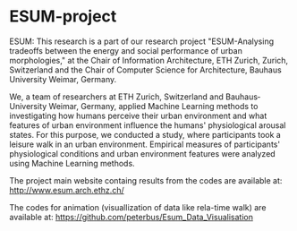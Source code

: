 # ESUM-project
ESUM: This research is a part of our research project "ESUM-Analysing trade­offs between the energy and social performance of urban morphologies," at the Chair of Information Architecture, ETH Zurich, Zurich, Switzerland and the Chair of Computer Science for Architecture, Bauhaus University Weimar, Germany.

We, a team of researchers at ETH Zurich, Switzerland and Bauhaus­ University Weimar, Germany, applied Machine Learning methods to investigating how humans perceive their urban environment and what features of urban environment influence the humans' physiological arousal states. For this purpose, we conducted a study, where participants took a leisure walk in an urban environment. Empirical measures of participants' physiological conditions and urban environment features were analyzed using Machine Learning methods.

The project main website containg results from the codes are  available at:<br>
http://www.esum.arch.ethz.ch/


The codes for animation (visuallization of data like rela-time walk) are available at:
https://github.com/peterbus/Esum_Data_Visualisation
